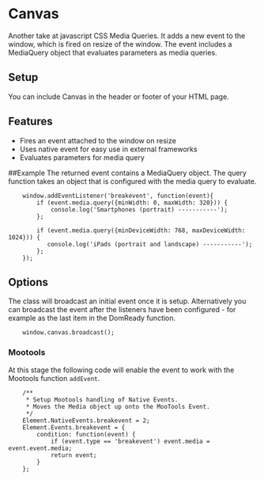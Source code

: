 # Canvas
Another take at javascript CSS Media Queries. It adds a new event to the window, which is fired on resize of the window. The event includes a MediaQuery object that evaluates parameters as media queries.

## Setup
You can include Canvas in the header or footer of your HTML page.

## Features
* Fires an event attached to the window on resize
* Uses native event for easy use in external frameworks
* Evaluates parameters for media query

##Example
The returned event contains a MediaQuery object. The query function takes an object that is configured with the media query to evaluate.

        window.addEventListener('breakevent', function(event){
            if (event.media.query({minWidth: 0, maxWidth: 320})) {
                console.log('Smartphones (portrait) -----------');
            };

            if (event.media.query({minDeviceWidth: 768, maxDeviceWidth: 1024})) {
               console.log('iPads (portrait and landscape) -----------');
            };
        });

## Options
The class will broadcast an initial event once it is setup. Alternatively you can broadcast the event after the listeners have been configured - for example as the last item in the DomReady function.

        window.canvas.broadcast();

### Mootools
At this stage the following code will enable the event to work with the Mootools function `addEvent`.

        /**
         * Setup Mootools handling of Native Events.
         * Moves the Media object up onto the MooTools Event.
         */
        Element.NativeEvents.breakevent = 2;
        Element.Events.breakevent = {
            condition: function(event) {
                if (event.type == 'breakevent') event.media = event.event.media;
                return event;
            }
        };
